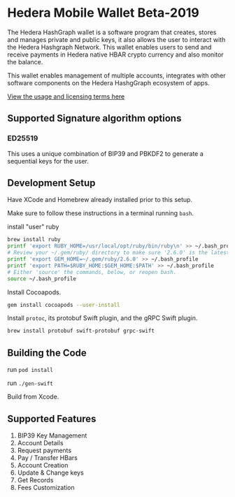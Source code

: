 # Hedera Mobile Wallet Beta-2019

The Hedera HashGraph wallet is a software program that creates, stores and manages private and public keys, it also allows the user to interact with the Hedera Hashgraph Network. This wallet enables users to send and receive payments in Hedera native HBAR crypto currency and also monitor the balance.

This wallet enables management of multiple accounts, integrates with other software components on the Hedera HashgGraph ecosystem of apps.

[View the usage and licensing terms here](license.txt)

## Supported Signature algorithm options

### ED25519

This uses a unique combination of BIP39 and PBKDF2 to generate a sequential keys for the user.

## Development Setup

Have XCode and Homebrew already installed prior to this setup.

Make sure to follow these instructions in a terminal running `bash`.

install "user" ruby

```bash
brew install ruby
printf 'export RUBY_HOME=/usr/local/opt/ruby/bin/ruby\n' >> ~/.bash_profile
# Review your ~/.gem/ruby/ directory to make sure '2.6.0' is the latest.
printf 'export GEM_HOME=~/.gem/ruby/2.6.0' >> ~/.bash_profile
printf 'export PATH=$RUBY_HOME:$GEM_HOME:$PATH' >> ~/.bash_profile
# Either 'source' the commands, below, or reopen bash.
source ~/.bash_profile
```

Install Cocoapods.

```bash
gem install cocoapods --user-install
```

Install `protoc`, its protobuf Swift plugin, and the gRPC Swift plugin.

```bash
brew install protobuf swift-protobuf grpc-swift
```

## Building the Code

run `pod install`

run `./gen-swift`

Build from Xcode.

## Supported Features

1. BIP39 Key Management
2. Account Details
3. Request payments
4. Pay / Transfer HBars
5. Account Creation
6. Update & Change keys
7. Get Records
8. Fees Customization
